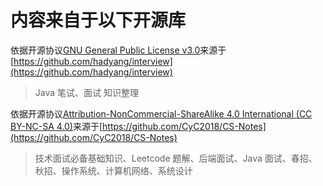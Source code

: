
# 内容来自于以下开源库

依据开源协议[GNU General Public License v3.0](https://github.com/hadyang/interview/blob/master/LICENSE)来源于[https://github.com/hadyang/interview](https://github.com/hadyang/interview)

> Java 笔试、面试 知识整理

 依据开源协议[Attribution-NonCommercial-ShareAlike 4.0 International (CC BY-NC-SA 4.0)](https://creativecommons.org/licenses/by-nc-sa/4.0/)来源于[https://github.com/CyC2018/CS-Notes](https://github.com/CyC2018/CS-Notes)
> 技术面试必备基础知识、Leetcode 题解、后端面试、Java 面试、春招、秋招、操作系统、计算机网络、系统设计

